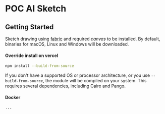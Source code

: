 # POC AI Sketch

## Getting Started
Sketch drawing using [fabric](https://fabricjs.com/) and required *canvas* to be installed. By default, binaries for macOS, Linux and Windows will be downloaded.

#### Override install on vercel
```bash
npm install --build-from-source
```

If you don't have a supported OS or processor architecture, or you use `--build-from-source`, the module will be compiled on your system. This requires several dependencies, including Cairo and Pango.

#### Docker
```
...
```